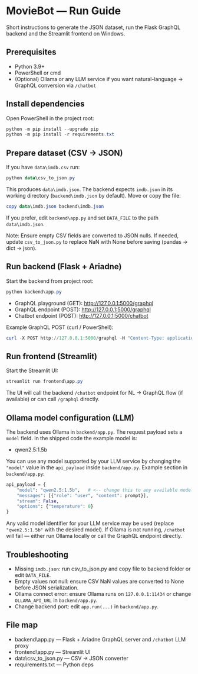 # MovieBot — Run Guide

Short instructions to generate the JSON dataset, run the Flask GraphQL backend and the Streamlit frontend on Windows.

## Prerequisites
- Python 3.9+
- PowerShell or cmd
- (Optional) Ollama or any LLM service if you want natural-language → GraphQL conversion via `/chatbot`

## Install dependencies
Open PowerShell in the project root:

```powershell
python -m pip install --upgrade pip
python -m pip install -r requirements.txt
```

## Prepare dataset (CSV → JSON)
If you have `data\imdb.csv` run:

```powershell
python data\csv_to_json.py
```

This produces `data\imdb.json`. The backend expects `imdb.json` in its working directory (`backend\imdb.json` by default). Move or copy the file:

```powershell
copy data\imdb.json backend\imdb.json
```

If you prefer, edit `backend\app.py` and set `DATA_FILE` to the path `data\imdb.json`.

Note: Ensure empty CSV fields are converted to JSON nulls. If needed, update `csv_to_json.py` to replace NaN with None before saving (pandas -> dict -> json).

## Run backend (Flask + Ariadne)
Start the backend from project root:

```powershell
python backend\app.py
```

- GraphQL playground (GET): http://127.0.0.1:5000/graphql
- GraphQL endpoint (POST): http://127.0.0.1:5000/graphql
- Chatbot endpoint (POST): http://127.0.0.1:5000/chatbot

Example GraphQL POST (curl / PowerShell):

```powershell
curl -X POST http://127.0.0.1:5000/graphql -H "Content-Type: application/json" -d "{\"query\":\"query{ listMovies(limit:3){ Title Year Rating } }\"}"
```

## Run frontend (Streamlit)
Start the Streamlit UI:

```powershell
streamlit run frontend\app.py
```

The UI will call the backend `/chatbot` endpoint for NL → GraphQL flow (if available) or can call `/graphql` directly.

## Ollama model configuration (LLM)
The backend uses Ollama in `backend/app.py`. The request payload sets a `model` field. In the shipped code the example model is:

- qwen2.5:1.5b

You can use any model supported by your LLM service by changing the `"model"` value in the `api_payload` inside `backend/app.py`. Example section in `backend/app.py`:

```python
api_payload = {
    "model": "qwen2.5:1.5b",   # <-- change this to any available model name
    "messages": [{"role": "user", "content": prompt}],
    "stream": False,
    "options": {"temperature": 0}
}
```

Any valid model identifier for your LLM service may be used (replace `"qwen2.5:1.5b"` with the desired model). If Ollama is not running, `/chatbot` will fail — either run Ollama locally or call the GraphQL endpoint directly.

## Troubleshooting
- Missing `imdb.json`: run csv_to_json.py and copy file to backend folder or edit `DATA_FILE`.
- Empty values not null: ensure CSV NaN values are converted to None before JSON serialization.
- Ollama connect error: ensure Ollama runs on `127.0.0.1:11434` or change `OLLAMA_API_URL` in `backend/app.py`.
- Change backend port: edit `app.run(...)` in `backend/app.py`.

## File map
- backend\app.py — Flask + Ariadne GraphQL server and `/chatbot` LLM proxy
- frontend\app.py — Streamlit UI
- data\csv_to_json.py — CSV → JSON converter
- requirements.txt — Python deps
